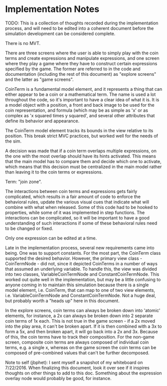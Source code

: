 Implementation Notes
====================

TODO: This is a collection of thoughts recorded during the implementation process, and will need to be edited into a
coherent document before the simulation development can be considered complete.

There is no MVT.

There are three screens where the user is able to simply play with the coin terms and create expressions and manipulate
expressions, and one screen where they play a game where they have to construct certain expressions specified by the
game.  The former are referred to in the code and documentation (including the rest of this document) as "explore
screens" and the latter as "game screens".

CoinTerm is a fundamental model element, and it represents a thing that can either appear to be a coin or a
mathematical term.  The name is used a lot throughout the code, so it's important to have a clear idea of what it is.
It is a model object with a position, a front and back image to be used for the coin representation, and formula (which
may be as simple as 'x' or as complex as 'x squared times y squared', and several other attributes that define its
behavior and appearance.

The CoinTerm model element tracks its bounds in the view relative to its position.  This break strict MVC practices,
but worked well for the needs of the sim.

A decision was made that if a coin term overlaps multiple expressions, on the one with the most overlap should have its
hints activated.  This means that the main model has to compare them and decide which one to activate, which means that
this decision must be centralized in the main model rather than leaving it to the coin terms or expressions.

Term: "join zone".

The interactions between coin terms and expressions gets fairly complicated, which results in a fair amount of code to
enforce the behavioral rules, update the various visual cues that indicate what will combine with what when released.
Some of this code had to be hooked to properties, while some of it was implemented in step functions.  The interactions
can be complicated, so it will be important to have a good understanding of such interactions if some of these
behavioral rules need to be changed or fixed.

Only one expression can be edited at a time.

Late in the implementation process, several new requirements came into being.  One was to support constants.  For the
most part, the CoinTerm class supported the desired behavior.  However, the primary view class - CoinTermNode - did not,
since it depicted CoinTerms in a number of ways that assumed an underlying variable.  To handle this, the view was
divided into two classes, VariableCoinTermNode and ConstantCoinTermNode.  This worked out quite well in the
implementation, but may be a little confusing to anyone coming in to maintain this simulation because there is a single
model element, i.e. CoinTerm, that can map to one of two view elements, i.e. VariableCoinTermNode and
ConstantCoinTermNode.  Not a huge deal, but probably worth a "heads up" here in this document.

In the explore screens, coin terms can always be broken down into 'atomic' elements, for instance, a 2x can always be
broken down into 2 separate coin terms of 1x each.  This is not true in the game screen - if a 2x moved into the play
area, it can't be broken apart.  If it is then combined with a 3x to form a 5x, and then broken apart, it will go back
into a 2x and 3x.  Because of this, the coin terms have to track their composition.  For the non-game screen, composite
coin terms are always composed of individual coin terms, e.g. a single x, whereas on the game screen the coin terms can
be composed of pre-combined values that can't be further decomposed.

Note to self (jbphet): I sent myself a snapshot of my whiteboard on 7/22/2016.  When finalizing this document, look it
over see if it inspires thoughts on other things to add to this doc.  Something about the expression overlay node
would probably be good, for instance.


